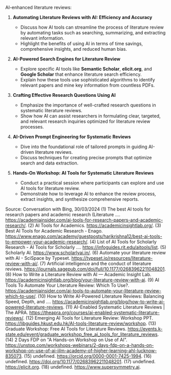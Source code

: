 AI-enhanced literature reviews:

1. **Automating Literature Reviews with AI: Efficiency and Accuracy**
   - Discuss how AI tools can streamline the process of literature review by automating tasks such as searching, summarizing, and extracting relevant information.
   - Highlight the benefits of using AI in terms of time savings, comprehensive insights, and reduced human bias.

2. **AI-Powered Search Engines for Literature Review**
   - Explore specific AI tools like **Semantic Scholar**, **elicit.org**, and **Google Scholar** that enhance literature search efficiency.
   - Explain how these tools use sophisticated algorithms to identify relevant papers and mine key information from countless PDFs.

3. **Crafting Effective Research Questions Using AI**
   - Emphasize the importance of well-crafted research questions in systematic literature reviews.
   - Show how AI can assist researchers in formulating clear, targeted, and relevant research inquiries optimized for literature review processes.

4. **AI-Driven Prompt Engineering for Systematic Reviews**
   - Dive into the foundational role of tailored prompts in guiding AI-driven literature reviews.
   - Discuss techniques for creating precise prompts that optimize search and data extraction.

5. **Hands-On Workshop: AI Tools for Systematic Literature Reviews**
   - Conduct a practical session where participants can explore and use AI tools for literature review.
   - Demonstrate how to leverage AI to enhance the review process, extract insights, and synthesize comprehensive reports.

Source: Conversation with Bing, 30/03/2024
(1) The best AI tools for research papers and academic research (Literature .... https://academiainsider.com/ai-tools-for-research-papers-and-academic-research/.
(2) AI Tools for Academics. https://academicinsightlab.org/.
(3) Best AI Tools for Academic Research - Enago. https://www.enago.com/academy/guestposts/harikrishna12/best-ai-tools-to-empower-your-academic-research/.
(4) List of AI Tools for Scholarly Research - AI Tools for Scholarly .... https://infoguides.rit.edu/aitools/list.
(5) Scholarly AI. https://www.scholarlyai.in/.
(6) Automate your literature review with AI - SciSpace by Typeset. https://typeset.io/resources/literature-review-with-ai/.
(7) Artificial intelligence and the conduct of literature reviews. https://journals.sagepub.com/doi/full/10.1177/02683962211048201.
(8) How to Write a Literature Review with AI — Academic Insight Lab. https://academicinsightlab.org/blog/your-literature-review-with-ai.
(9) AI Tools To Automate Your Literature Review: Which To Use?. https://academiainsider.com/ai-tools-to-automate-your-literature-review-which-to-use/.
(10) How to Write AI-Powered Literature Reviews: Balancing Speed, Depth, and .... https://academicinsightlab.org/blog/how-to-write-ai-powered-literature-reviews.
(11) AI-Enabled Systematic Literature Reviews | The APRA. https://theapra.org/courses/ai-enabled-systematic-literature-reviews/.
(12) Emerging AI Tools for Literature Review: Workshop PPT. https://libguides.hkust.edu.hk/AI-tools-literature-review/workshop.
(13) Graduate Workshop: Free AI Tools for Literature Reviews. https://events.k-state.edu/event/graduate_workshop_free_ai_tools_for_literature_reviews.
(14) 2 Days FDP on "A Hands-on Workshop on Use of AI". https://unstop.com/workshops-webinars/2-days-fdp-on-a-hands-on-workshop-on-use-of-ai-iilm-academy-of-higher-learning-ahl-lucknow-835073.
(15) undefined. https://orcid.org/0000-0001-7425-1994.
(16) undefined. https://doi.org/10.1177/02683962211048201.
(17) undefined. https://elicit.org.
(18) undefined. https://www.supersymmetry.ai.
